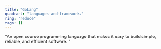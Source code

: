```yaml
---
title: "GoLang"
quadrant: "languages-and-frameworks"
ring: "reduce"
tags: []
---
```


"An open source programming language that makes it easy to build simple, reliable, and efficient software. "

